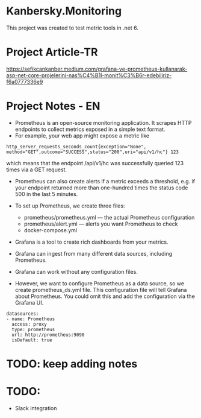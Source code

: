 # Kanbersky.Monitoring
  This project was created to test metric tools in .net 6.

# Project Article-TR
https://sefikcankanber.medium.com/grafana-ve-prometheus-kullanarak-asp-net-core-projelerini-nas%C4%B1l-monit%C3%B6r-edebiliriz-f6a0777336e9

# Project Notes - EN
- Prometheus is an open-source monitoring application. It scrapes HTTP endpoints to collect metrics exposed in a simple text format.
- For example, your web app might expose a metric like
```
http_server_requests_seconds_count{exception="None", method="GET",outcome="SUCCESS",status="200",uri="api/v1/hc"} 123
```
which means that the endpoint /api/v1/hc was successfully queried 123 times via a GET request.
- Prometheus can also create alerts if a metric exceeds a threshold, e.g. if your endpoint returned more than one-hundred times the status code 500 in the last 5 minutes.
- To set up Prometheus, we create three files:
  - prometheus/prometheus.yml — the actual Prometheus configuration
  - prometheus/alert.yml — alerts you want Prometheus to check
  - docker-compose.yml

- Grafana is a tool to create rich dashboards from your metrics.
- Grafana can ingest from many different data sources, including Prometheus.
- Grafana can work without any configuration files.
- However, we want to configure Prometheus as a data source, so we create prometheus_ds.yml file. This configuration file will tell Grafana about Prometheus. You could omit this and add the configuration via the Grafana UI.
```
datasources:
- name: Prometheus
  access: proxy
  type: prometheus
  url: http://prometheus:9090
  isDefault: true
```


# TODO: keep adding notes


# TODO:
- Slack integration

